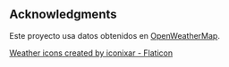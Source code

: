 ## Acknowledgments

Este proyecto usa datos obtenidos en [OpenWeatherMap](https://openweathermap.org/).

<a href="https://www.flaticon.com/free-icons/weather" title="weather icons">Weather icons created by iconixar - Flaticon</a>
